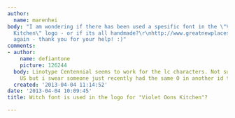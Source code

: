 ```yaml
---
author:
  name: marenhei
body: "I am wondering if there has been used a spesific font in the \"Violet Oons
  Kitchen\" logo - or if its all handmade?\r\nhttp://www.greatnewplaces.com/images/Culinary/img5481_02092012074937.jpeg\r\n\r\nOnce
  again - thank you for your help! :)"
comments:
- author:
    name: defiantone
    picture: 126244
  body: Linotype Centennial seems to work for the lc characters. Not sure about the
    US but i swear someone just recently had the same O in another id thread.
  created: '2013-04-04 11:14:52'
date: '2013-04-04 10:09:45'
title: Witch font is used in the logo for "Violet Oons Kitchen"?

---
```

